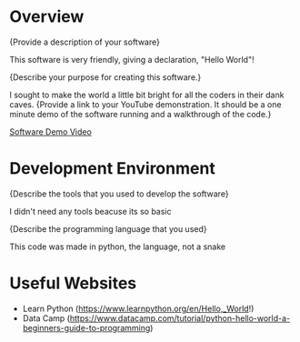 # Overview

{Provide a description of your software}

This software is very friendly, giving a declaration, "Hello World"!

{Describe your purpose for creating this software.}

I sought to make the world a little bit bright for all the coders in their dank caves.
{Provide a link to your YouTube demonstration.  It should be a one minute demo of the software running and a walkthrough of the code.}

[Software Demo Video](https://www.youtube.com/watch?v=F2p88_cwx5Y)

# Development Environment

{Describe the tools that you used to develop the software}

I didn't need any tools beacuse its so basic

{Describe the programming language that you used}

This code was made in python, the language, not a snake

# Useful Websites

* Learn Python (https://www.learnpython.org/en/Hello,_World!)
* Data Camp (https://www.datacamp.com/tutorial/python-hello-world-a-beginners-guide-to-programming)